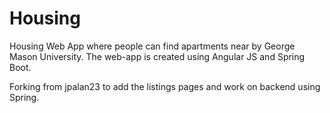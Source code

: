 # Housing

Housing Web App where people can find apartments near by George Mason University.
The web-app is created using Angular JS and Spring Boot.

Forking from jpalan23 to add the listings pages and work on backend using Spring.
